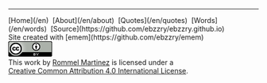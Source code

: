
***
<div class="footer">

<div class="text-small">
[Home](/en)  [About](/en/about)  [Quotes](/en/quotes)  [Words](/en/words)  [Source](https://github.com/ebzzry/ebzzry.github.io)
</div>
<div class="text-x-small">
Site created with [emem](https://github.com/ebzzry/emem)
</div>

<div class="text-x-small">
<a rel="license" href="http://creativecommons.org/licenses/by/4.0/"><img alt="Creative Commons License" class="cc" src="/images/cc4-88x31.png" /></a><br>
This work by <a xmlns:cc="http://creativecommons.org/ns#" href="http://ebzzry.io" property="cc:attributionName" rel="cc:attributionURL">Rommel Martinez</a> is licensed under a<br>
<a rel="license" href="http://creativecommons.org/licenses/by/4.0/">Creative Common Attribution 4.0 International License</a>.
</div>

</div>
